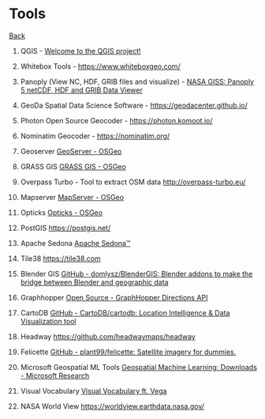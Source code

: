 # Tools

[Back](README.md)

1. QGIS - [Welcome to the QGIS project!](https://www.qgis.org/en/site/)

2. Whitebox Tools - https://www.whiteboxgeo.com/

3. Panoply (View NC, HDF, GRIB files and visualize) - [NASA GISS: Panoply 5 netCDF, HDF and GRIB Data Viewer](https://www.giss.nasa.gov/tools/panoply/)

4. GeoDa Spatial Data Science Software - https://geodacenter.github.io/

5. Photon Open Source Geocoder - https://photon.komoot.io/

6. Nominatim Geocoder - https://nominatim.org/

7. Geoserver [GeoServer - OSGeo](https://www.osgeo.org/projects/geoserver/)

8. GRASS GIS [GRASS GIS - OSGeo](https://www.osgeo.org/projects/grass-gis/)

9. Overpass Turbo - Tool to extract OSM data http://overpass-turbo.eu/

10. Mapserver [MapServer - OSGeo](https://www.osgeo.org/projects/mapserver/)

11. Opticks [Opticks - OSGeo](https://www.osgeo.org/projects/opticks/)

12. PostGIS https://postgis.net/

13. Apache Sedona [Apache Sedona&trade;](https://sedona.apache.org/latest-snapshot/)

14. Tile38 https://tile38.com

15. Blender GIS  [GitHub - domlysz/BlenderGIS: Blender addons to make the bridge between Blender and geographic data](https://github.com/domlysz/BlenderGIS)

16. Graphhopper [Open Source - GraphHopper Directions API](https://www.graphhopper.com/open-source/)

17. CartoDB [GitHub - CartoDB/cartodb: Location Intelligence &amp; Data Visualization tool](https://github.com/CartoDB/cartodb)

18. Headway https://github.com/headwaymaps/headway

19. Felicette [GitHub - plant99/felicette: Satellite imagery for dummies.](https://github.com/plant99/felicette)

20. Microsoft Geospatial ML Tools [Geospatial Machine Learning: Downloads - Microsoft Research](https://www.microsoft.com/en-us/research/project/geospatial-machine-learning/downloads/)

21. Visual Vocabulary [Visual Vocabulary ft. Vega](https://gramener.github.io/visual-vocabulary-vega/)

22. NASA World View https://worldview.earthdata.nasa.gov/
